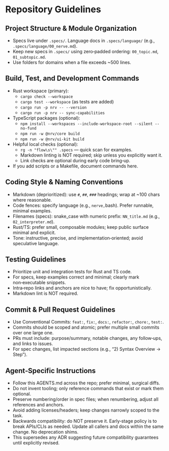 # Repository Guidelines

## Project Structure & Module Organization

- Specs live under `.specs/`. Language docs in `.specs/language/` (e.g., `.specs/language/00_nerve.md`).
- Keep new specs in `.specs/` using zero‑padded ordering: `00_topic.md`, `01_subtopic.md`.
- Use folders for domains when a file exceeds ~500 lines.

## Build, Test, and Development Commands

- Rust workspace (primary):
  - `cargo check --workspace`
  - `cargo test --workspace` (as tests are added)
  - `cargo run -p nrv -- --version`
  - `cargo run -p nrv -- sync-capabilities`
- TypeScript packages (optional):
  - `npm install --workspaces --include-workspace-root --silent --no-fund`
  - `npm run -w @nrv/core build`
  - `npm run -w @nrv/ui-kit build`
- Helpful local checks (optional):
  - `rg -n "flow\s\"" .specs` — quick scan for examples.
  - Markdown linting is NOT required; skip unless you explicitly want it.
  - Link checks are optional during early code bring‑up.
- If you add scripts or a Makefile, document commands here.

## Coding Style & Naming Conventions

- Markdown (deprioritized): use `#`, `##`, `###` headings; wrap at ~100 chars where reasonable.
- Code fences: specify language (e.g., ```nerve,```bash). Prefer runnable, minimal examples.
- Filenames (specs): snake_case with numeric prefix: `NN_title.md` (e.g., `02_interpreter.md`).
- Rust/TS: prefer small, composable modules; keep public surface minimal and explicit.
- Tone: instructive, precise, and implementation‑oriented; avoid speculative language.

## Testing Guidelines

- Prioritize unit and integration tests for Rust and TS code.
- For specs, keep examples correct and minimal; clearly mark non‑executable snippets.
- Intra‑repo links and anchors are nice to have; fix opportunistically.
- Markdown lint is NOT required.

## Commit & Pull Request Guidelines

- Use Conventional Commits: `feat:`, `fix:`, `docs:`, `refactor:`, `chore:`, `test:`.
- Commits should be scoped and atomic; prefer multiple small commits over one large one.
- PRs must include: purpose/summary, notable changes, any follow‑ups, and links to issues.
- For spec changes, list impacted sections (e.g., “2) Syntax Overview → Step”).

## Agent‑Specific Instructions

- Follow this AGENTS.md across the repo; prefer minimal, surgical diffs.
- Do not invent tooling; only reference commands that exist or mark them optional.
- Preserve numbering/order in spec files; when renumbering, adjust all references and anchors.
- Avoid adding licenses/headers; keep changes narrowly scoped to the task.
- Backwards compatibility: do NOT preserve it. Early‑stage policy is to break APIs/CLIs as needed. Update all callers and docs within the same change. No deprecation shims.
- This supersedes any ADR suggesting future compatibility guarantees until explicitly revised.
